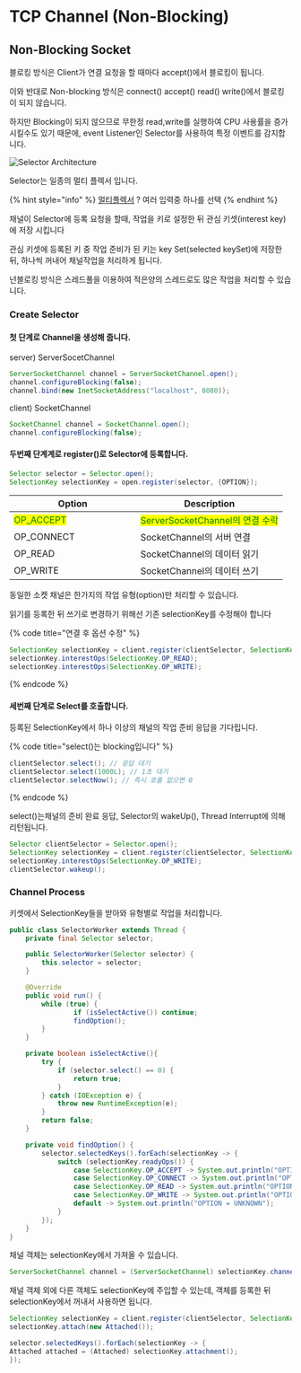 # TCP Channel (Non-Blocking)

## Non-Blocking Socket

블로킹 방식은 Client가 연결 요청을 할 때마다 accept()에서 블로킹이 됩니다.

이와 반대로 Non-blocking 방식은 connect() accept() read() write()에서 블로킹이 되지 않습니다.



하지만 Blocking이 되지 않으므로 무한정 read,write를 실행하여 CPU 사용률을 증가 시킬수도 있기 때문에, event Listener인 Selector를 사용하여 특정 이벤트를 감지합니다.

<img src="../../../.gitbook/assets/file.drawing (1) (7).svg" alt="Selector Architecture" class="gitbook-drawing">

Selector는 일종의 멀티 플렉서 입니다.

{% hint style="info" %}
[멀티플렉서](https://ko.wikipedia.org/wiki/%EB%A9%80%ED%8B%B0%ED%94%8C%EB%A0%89%EC%84%9C) ?  여러 입력중 하나를 선택
{% endhint %}

채널이 Selector에 등록 요청을 할때, 작업을 키로 설정한 뒤 관심 키셋(interest key)에 저장 시킵니다

관심 키셋에 등록된 키 중 작업 준비가 된 키는 key Set(selected keySet)에 저장한 뒤, 하나씩 꺼내어 채널작업을 처리하게 됩니다.

넌블로킹 방식은 스레드풀을 이용하여 적은양의 스레드로도 많은 작업을 처리할 수 있습니다.



### Create Selector

#### 첫 단계로 Channel을 생성해 줍니다.

server) ServerSocetChannel

```java
ServerSocketChannel channel = ServerSocketChannel.open();
channel.configureBlocking(false);
channel.bind(new InetSocketAddress("localhost", 8080));
```

client) SocketChannel

```java
SocketChannel channel = SocketChannel.open();
channel.configureBlocking(false);
```

#### 두번째 단계계로 register()로 Selector에 등록합니다.

```java
Selector selector = Selector.open();
SelectionKey selectionKey = open.register(selector, {OPTION});
```

<table><thead><tr><th width="210">Option</th><th>Description</th></tr></thead><tbody><tr><td><mark style="color:green;">OP_ACCEPT</mark></td><td><mark style="color:green;">ServerSocketChannel의 연결 수락</mark></td></tr><tr><td>OP_CONNECT</td><td>SocketChannel의 서버 연결</td></tr><tr><td>OP_READ</td><td>SocketChannel의 데이터 읽기</td></tr><tr><td>OP_WRITE</td><td>SocketChannel의 데이터 쓰기</td></tr></tbody></table>

동일한 소켓 채널은 한가지의 작업 유형(option)만 처리할 수 있습니다.

읽기를 등록한 뒤 쓰기로 변경하기 위해선 기존 selectionKey를 수정해야 합니다

{% code title="연결 후 옵션 수정" %}
```java
SelectionKey selectionKey = client.register(clientSelector, SelectionKey.OP_CONNECT);
selectionKey.interestOps(SelectionKey.OP_READ);
selectionKey.interestOps(SelectionKey.OP_WRITE);
```
{% endcode %}

#### 세번째 단계로 Select를 호출합니다.

등록된 SelectionKey에서 하나 이상의 채널의 작업 준비 응답을 기다립니다.

{% code title="select()는 blocking입니다" %}
```java
clientSelector.select(); // 응답 대기
clientSelector.select(1000L); // 1초 대기
clientSelector.selectNow(); // 즉시 호출 없으면 0
```
{% endcode %}

select()는채널의 준비 완료 응답, Selector의 wakeUp(), Thread Interrupt에 의해 리턴됩니다.

```java
Selector clientSelector = Selector.open();
SelectionKey selectionKey = client.register(clientSelector, SelectionKey.OP_CONNECT);
selectionKey.interestOps(SelectionKey.OP_WRITE);
clientSelector.wakeup();
```



### Channel  Process

키셋에서 SelectionKey들을 받아와 유형별로 작업을 처리합니다.

```java
public class SelectorWorker extends Thread {
    private final Selector selector;

    public SelectorWorker(Selector selector) {
        this.selector = selector;
    }

    @Override
    public void run() {
        while (true) {
                if (isSelectActive()) continue;
                findOption();
        }
    }

    private boolean isSelectActive(){
        try {
            if (selector.select() == 0) {
                return true;
            }
        } catch (IOException e) {
            throw new RuntimeException(e);
        }
        return false;
    }

    private void findOption() {
        selector.selectedKeys().forEach(selectionKey -> {
            switch (selectionKey.readyOps()) {
                case SelectionKey.OP_ACCEPT -> System.out.println("OPTION = OP_ACCEPT");
                case SelectionKey.OP_CONNECT -> System.out.println("OPTION = OP_CONNECT");
                case SelectionKey.OP_READ -> System.out.println("OPTION = OP_READ");
                case SelectionKey.OP_WRITE -> System.out.println("OPTION = OP_WRITE");
                default -> System.out.println("OPTION = UNKNOWN");
            }
        });
    }
}
```

채널 객체는 selectionKey에서 가져올 수 있습니다.

```java
ServerSocketChannel channel = (ServerSocketChannel) selectionKey.channel();
```

채널 객체 외에 다른 객체도 selectionKey에 주입할 수 있는데, 객체를 등록한 뒤 selectionKey에서 꺼내서 사용하면 됩니다.

```java
SelectionKey selectionKey = client.register(clientSelector, SelectionKey.OP_CONNECT);
selectionKey.attach(new Attached());

selector.selectedKeys().forEach(selectionKey -> {
Attached attached = (Attached) selectionKey.attachment();
});
```

